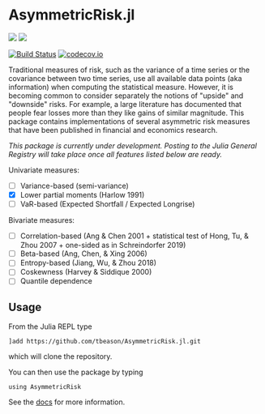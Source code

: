 # AsymmetricRisk.jl

[![](https://img.shields.io/badge/docs-stable-blue.svg)](https://tbeason.github.io/AsymmetricRisk.jl/stable)
[![](https://img.shields.io/badge/docs-dev-blue.svg)](https://tbeason.github.io/AsymmetricRisk.jl/dev)

[![Build Status](https://travis-ci.org/tbeason/AsymmetricRisk.jl.svg?branch=master)](https://travis-ci.org/tbeason/AsymmetricRisk.jl)
[![codecov.io](http://codecov.io/github/tbeason/AsymmetricRisk.jl/coverage.svg?branch=master)](http://codecov.io/github/tbeason/AsymmetricRisk.jl?branch=master)

Traditional measures of risk, such as the variance of a time series or the covariance between two time series, use all available data points (aka information) when computing the statistical measure. However, it is becoming common to consider separately the notions of "upside" and "downside" risks. For example, a large literature has documented that people fear losses more than they like gains of similar magnitude. This package contains implementations of several asymmetric risk measures that have been published in financial and economics research.

_This package is currently under development. Posting to the Julia General Registry will take place once all features listed below are ready._

Univariate measures:
 - [ ] Variance-based (semi-variance)
 - [X] Lower partial moments (Harlow 1991)
 - [ ] VaR-based (Expected Shortfall / Expected Longrise)
 
Bivariate measures:
 - [ ] Correlation-based (Ang & Chen 2001 + statistical test of Hong, Tu, & Zhou 2007 + one-sided as in Schreindorfer 2019)
 - [ ] Beta-based (Ang, Chen, & Xing 2006)
 - [ ] Entropy-based (Jiang, Wu, & Zhou 2018)
 - [ ] Coskewness (Harvey & Siddique 2000)
 - [ ] Quantile dependence

## Usage
From the Julia REPL type
```
]add https://github.com/tbeason/AsymmetricRisk.jl.git
```
which will clone the repository.

You can then use the package by typing
```
using AsymmetricRisk
```

See the [docs](https://tbeason.github.io/AsymmetricRisk.jl/stable) for more information.




  


